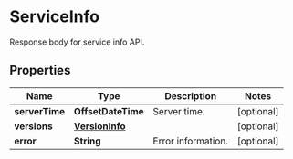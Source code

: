 

# ServiceInfo

Response body for service info API.

## Properties

Name | Type | Description | Notes
------------ | ------------- | ------------- | -------------
**serverTime** | **OffsetDateTime** | Server time. |  [optional]
**versions** | [**VersionInfo**](VersionInfo.md) |  |  [optional]
**error** | **String** | Error information. |  [optional]



